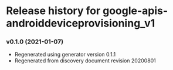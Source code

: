 # Release history for google-apis-androiddeviceprovisioning_v1

### v0.1.0 (2021-01-07)

* Regenerated using generator version 0.1.1
* Regenerated from discovery document revision 20200801

